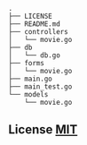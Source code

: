 ```shell
.
├── LICENSE
├── README.md
├── controllers
│   └── movie.go
├── db
│   └── db.go
├── forms
│   └── movie.go
├── main.go
├── main_test.go
└── models
    └── movie.go
```

## License [MIT](https://opensource.org/licenses/MIT)